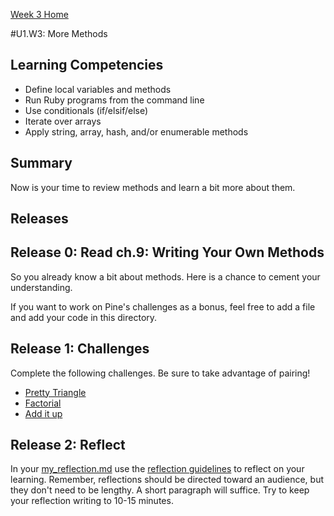 [Week 3 Home](../)

#U1.W3: More Methods

## Learning Competencies
- Define local variables and methods
- Run Ruby programs from the command line
- Use conditionals (if/elsif/else)
- Iterate over arrays
- Apply string, array, hash, and/or enumerable methods

## Summary
Now is your time to review methods and learn a bit more about them.

## Releases

## Release 0: Read ch.9: Writing Your Own Methods
So you already know a bit about methods. Here is a chance to cement your understanding.

If you want to work on Pine's challenges as a bonus, feel free to add a file and add your code in this directory.

## Release 1: Challenges
Complete the following challenges. Be sure to take advantage of pairing!

- [Pretty Triangle](../exercises/19-pretty-triangle)
- [Factorial](../exercises/20-factorial)
- [Add it up](../exercises/21-add-it-up)

## Release 2: Reflect
In your [my_reflection.md](my_reflection.md) use the [reflection guidelines](https://github.com/Devbootcamp/phase-0-handbook/blob/master/coding-references/reflection-guidelines.md) to reflect on your learning. Remember, reflections should be directed toward an audience, but they don't need to be lengthy. A short paragraph will suffice. Try to keep your reflection writing to 10-15 minutes.